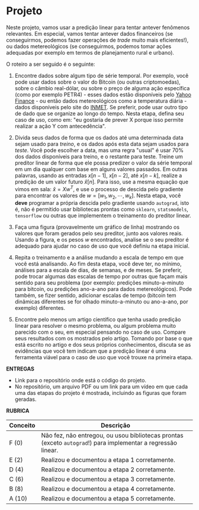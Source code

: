 # Projeto

Neste projeto, vamos usar a predição linear para tentar antever fenômenos relevantes. Em especial, vamos tentar antever dados financeiros (se conseguirmos, podemos fazer operações de *trade* muito mais eficientes!), ou dados metereológicos (se conseguirmos, podemos tomar ações adequadas por exemplo em termos de planejamento rural e urbano).

O roteiro a ser seguido é o seguinte:

1. Encontre dados sobre algum tipo de série temporal. Por exemplo, você pode usar dados sobre o valor do Bitcoin (ou outras criptomoedas), sobre o câmbio real-dólar, ou sobre o preço de alguma ação específica (como por exemplo PETR4) - esses dados estão disponíveis pelo [Yahoo Finance](https://pypi.org/project/yfinance/) - ou então dados metereológicos como a temperatura diária - dados disponíveis pelo site do [INMET](https://bdmep.inmet.gov.br/). Se preferir, pode usar outro tipo de dado que se organize ao longo do tempo. Nesta etapa, defina seu caso de uso, como em: "eu gostaria de prever X porque isso permite realizar a ação Y com antecedência".

1. Divida seus dados de forma que os dados até uma determinada data sejam usado para *treino*, e os dados após esta data sejam usados para *teste*. Você pode escolher a data, mas uma regra "usual" é usar 70% dos dados disponíveis para treino, e o restante para teste. Treine um preditor linear de forma que ele possa predizer o valor da série temporal em um dia qualquer com base em alguns valores passados. Em outras palavras, usando as entradas $x[n-1]$, $x[n-2]$, até $x[n-k]$, realize a predição de um valor futuro $\hat{x}[n]$. Para isso, use a mesma equação que vimos em sala: $\hat{x} = X w^T$, e use o processo de descida pelo gradiente para encontrar os valores de $w=[w_1, w_2, \cdots, w_k]$. Nesta etapa, você **deve** programar a própria descida pelo gradiente usando `autograd`, isto é, não é permitido usar bibliotecas prontas como `sklearn`, `statsmodels`, `tensorflow` ou outras que implementem o treinamento do preditor linear.

1. Faça uma figura (provavelmente um gráfico de linha) mostrando os valores que foram gerados pelo seu preditor, junto aos valores reais. Usando a figura, e os pesos $w$ encontrados, analise se o seu preditor é adequado para ajudar no caso de uso que você definiu na etapa inicial.

1. Repita o treinamento e a análise mudando a escala de tempo em que você está analisando. Ao fim desta etapa, você deve ter, no mínimo, análises para a escala de dias, de semanas, e de meses. Se preferir, pode trocar algumas das escalas de tempo por outras que façam mais sentido para seu problema (por exemplo: predições minuto-a-minuto para bitcoin, ou predições ano-a-ano para dados metereológicos). Pode também, se fizer sentido, adicionar escalas de tempo (bitcoin tem dinâmicas diferentes se for olhado minuto-a-minuto ou ano-a-ano, por exemplo) diferentes.

1. Encontre pelo menos um artigo científico que tenha usado predição linear para resolver o mesmo problema, ou algum problema muito parecido com o seu, em especial pensando no caso de uso. Compare seus resultados com os mostrados pelo artigo. Tomando por base o que está escrito no artigo e dos seus próprios conhecimentos, discuta se as evidências que você tem indicam que a predição linear é uma ferramenta viável para o caso de uso que você trouxe na primeira etapa.


**ENTREGAS**
* Link para o repositório onde está o código do projeto.
* No repositório, um arquivo PDF ou um link para um vídeo em que cada uma das etapas do projeto é mostrada, incluindo as figuras que foram geradas.

**RUBRICA**

| Conceito | Descrição |
| --- | --- |
| F (0) | Não fez, não entregou, ou usou bibliotecas prontas (exceto `autograd`!) para implementar a regressão linear.
| E (2) | Realizou e documentou a etapa 1 corretamente. |
| D (4) | Realizou e documentou a etapa 2 corretamente. |
| C (6) | Realizou e documentou a etapa 3 corretamente. |
| B (8) | Realizou e documentou a etapa 4 corretamente. |
| A (10) | Realizou e documentou a etapa 5 corretamente. |
